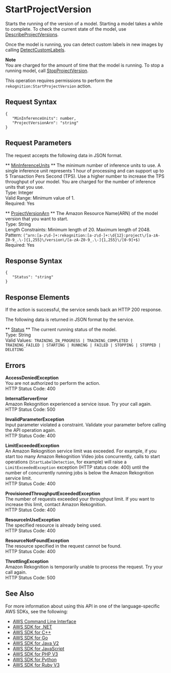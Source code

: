 # StartProjectVersion<a name="API_StartProjectVersion"></a>

Starts the running of the version of a model\. Starting a model takes a while to complete\. To check the current state of the model, use [DescribeProjectVersions](API_DescribeProjectVersions.md)\.

Once the model is running, you can detect custom labels in new images by calling [DetectCustomLabels](API_DetectCustomLabels.md)\.

**Note**  
You are charged for the amount of time that the model is running\. To stop a running model, call [StopProjectVersion](API_StopProjectVersion.md)\.

This operation requires permissions to perform the `rekognition:StartProjectVersion` action\.

## Request Syntax<a name="API_StartProjectVersion_RequestSyntax"></a>

```
{
   "MinInferenceUnits": number,
   "ProjectVersionArn": "string"
}
```

## Request Parameters<a name="API_StartProjectVersion_RequestParameters"></a>

The request accepts the following data in JSON format\.

 ** [MinInferenceUnits](#API_StartProjectVersion_RequestSyntax) **   <a name="rekognition-StartProjectVersion-request-MinInferenceUnits"></a>
The minimum number of inference units to use\. A single inference unit represents 1 hour of processing and can support up to 5 Transaction Pers Second \(TPS\)\. Use a higher number to increase the TPS throughput of your model\. You are charged for the number of inference units that you use\.   
Type: Integer  
Valid Range: Minimum value of 1\.  
Required: Yes

 ** [ProjectVersionArn](#API_StartProjectVersion_RequestSyntax) **   <a name="rekognition-StartProjectVersion-request-ProjectVersionArn"></a>
The Amazon Resource Name\(ARN\) of the model version that you want to start\.  
Type: String  
Length Constraints: Minimum length of 20\. Maximum length of 2048\.  
Pattern: `(^arn:[a-z\d-]+:rekognition:[a-z\d-]+:\d{12}:project\/[a-zA-Z0-9_.\-]{1,255}\/version\/[a-zA-Z0-9_.\-]{1,255}\/[0-9]+$)`   
Required: Yes

## Response Syntax<a name="API_StartProjectVersion_ResponseSyntax"></a>

```
{
   "Status": "string"
}
```

## Response Elements<a name="API_StartProjectVersion_ResponseElements"></a>

If the action is successful, the service sends back an HTTP 200 response\.

The following data is returned in JSON format by the service\.

 ** [Status](#API_StartProjectVersion_ResponseSyntax) **   <a name="rekognition-StartProjectVersion-response-Status"></a>
The current running status of the model\.   
Type: String  
Valid Values:` TRAINING_IN_PROGRESS | TRAINING_COMPLETED | TRAINING_FAILED | STARTING | RUNNING | FAILED | STOPPING | STOPPED | DELETING` 

## Errors<a name="API_StartProjectVersion_Errors"></a>

 **AccessDeniedException**   
You are not authorized to perform the action\.  
HTTP Status Code: 400

 **InternalServerError**   
Amazon Rekognition experienced a service issue\. Try your call again\.  
HTTP Status Code: 500

 **InvalidParameterException**   
Input parameter violated a constraint\. Validate your parameter before calling the API operation again\.  
HTTP Status Code: 400

 **LimitExceededException**   
An Amazon Rekognition service limit was exceeded\. For example, if you start too many Amazon Rekognition Video jobs concurrently, calls to start operations \(`StartLabelDetection`, for example\) will raise a `LimitExceededException` exception \(HTTP status code: 400\) until the number of concurrently running jobs is below the Amazon Rekognition service limit\.   
HTTP Status Code: 400

 **ProvisionedThroughputExceededException**   
The number of requests exceeded your throughput limit\. If you want to increase this limit, contact Amazon Rekognition\.  
HTTP Status Code: 400

 **ResourceInUseException**   
The specified resource is already being used\.  
HTTP Status Code: 400

 **ResourceNotFoundException**   
The resource specified in the request cannot be found\.  
HTTP Status Code: 400

 **ThrottlingException**   
Amazon Rekognition is temporarily unable to process the request\. Try your call again\.  
HTTP Status Code: 500

## See Also<a name="API_StartProjectVersion_SeeAlso"></a>

For more information about using this API in one of the language\-specific AWS SDKs, see the following:
+  [AWS Command Line Interface](https://docs.aws.amazon.com/goto/aws-cli/rekognition-2016-06-27/StartProjectVersion) 
+  [AWS SDK for \.NET](https://docs.aws.amazon.com/goto/DotNetSDKV3/rekognition-2016-06-27/StartProjectVersion) 
+  [AWS SDK for C\+\+](https://docs.aws.amazon.com/goto/SdkForCpp/rekognition-2016-06-27/StartProjectVersion) 
+  [AWS SDK for Go](https://docs.aws.amazon.com/goto/SdkForGoV1/rekognition-2016-06-27/StartProjectVersion) 
+  [AWS SDK for Java V2](https://docs.aws.amazon.com/goto/SdkForJavaV2/rekognition-2016-06-27/StartProjectVersion) 
+  [AWS SDK for JavaScript](https://docs.aws.amazon.com/goto/AWSJavaScriptSDK/rekognition-2016-06-27/StartProjectVersion) 
+  [AWS SDK for PHP V3](https://docs.aws.amazon.com/goto/SdkForPHPV3/rekognition-2016-06-27/StartProjectVersion) 
+  [AWS SDK for Python](https://docs.aws.amazon.com/goto/boto3/rekognition-2016-06-27/StartProjectVersion) 
+  [AWS SDK for Ruby V3](https://docs.aws.amazon.com/goto/SdkForRubyV3/rekognition-2016-06-27/StartProjectVersion) 